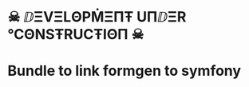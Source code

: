 ☠ ⅅΞVΞLΘPṀΞΠŦ UΠⅅΞR ℃ΘNSŦRUCŦIΘΠ ☠
============================

# Bundle to link formgen to symfony